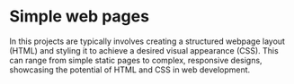 # Simple web pages

In this  projects are typically involves creating a structured webpage layout (HTML) and styling it to achieve a desired visual appearance (CSS). This can range from simple static pages to complex, responsive designs, showcasing the potential of HTML and CSS in web development.

